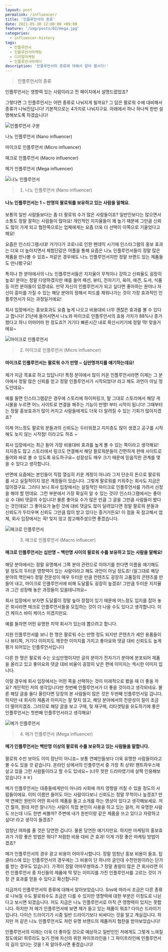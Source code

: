 ```yaml
---
layout: post
permalink: /influencer/
title: '인플루언서의 종류'
date: 2021-05-30 12:00:00 +09:00
feature: '/img/posts/02/mega.jpg'
categories:
  - influencer-history
tags:
  - 인플루언서
  - 인플루언서마케팅
  - 디지털마케팅
  - 인플루언서마케터
description: '인플루언서의 종류에 대해서 알아 봅시다!'
---
```



> 인플루언서의 종류

인플루언서는 영향력 있는 사람이라고 전 페이지에서 설명드렸었죠?

그렇다면 그 인플루언서는 어떤 종류로 나눠지게 될까요?  그 답은 팔로워 수에 대비해서 종류가 나눠진답니다! 기본적으로는 4가지로 나눠지구요. 아래에서 하나 하나씩 한번 설명해보도록 하겠습니다!

![인플루언서 구분](/img/posts/02/influencer-stats.jpg)

나노 인플루언서 (Nano influencer)

마이크로 인플루언서 (Micro influencer)

매크로 인플루언서 (Macro influencer)

메가 인플루언서 (Mega influencer)





![나노 인플루언서](/img/posts/02/nano.jpg)

> 1. 나노 인플루언서 (Nano influencer)

#### 나노 인플루언서는 1 ~ 만명의 팔로워를 보유하고 있는 사람을 말해요.  

보통의 일반 사람들보다는 좀 더 팔로워 수가 많은 사람들이죠? 일반인보다는 많으면서 소통도 정말 잘하는 사람들이 많아요! 개인적인 지지율들이 꽤 높기 때문에 그만큼 신뢰도 많이 가게 되고 협찬쪽으로는 업체에게는 요즘 더욱 더 선택이 이쪽으로 기울었다고 해요!

요즘은 인스타그램시대! 거기다가 코로나로 인한 펜데믹 시기에 인스타그램의 홍보 효과는 더욱 더 높아지면서 체험단같은 어플을 통해 요즘은 나노 인플루언서들이 정말 많은 제품을 만나볼 수 있죠~ 저같은 경우에도 나노 인플루언서지만 정말 브랜드 있는 제품들도 만나봤구요!  

특히나 한 분야에서의 나노 인플루언서들은 지지율이 무척이나 강하고 신뢰율도 굉장히 높죠! 분야는 정말 다양하겠지만 예를 들어 패션, 뷰티, 전자기기, 육아, 애견, 도서, 식품 등 이런 분야들이 있겠네요. 만약 자신이 인플루언서가 되고 싶다면 좋아하는 분야나 자신이 흥미를 가질 수 있는 해당 분야의 정해서 피드를 채워나가는 것이 가장 효과적인 인플루언서가 되는 과정일거에요!

회사 입장에서는 홍보효과도 요즘 높게 나오고 비용대비 너무 괜찮은 효과를 볼 수 있다고 합니다! 21년에 들어서면서 나노와 마이크로 인플루언서의 효용 가치가 88%나 증가했다고 하니 어마어마 한 정도죠?! 거기다 빠른시간 내로 확산시키기에 정말 딱! 맞을거에요~  



![마이크로 인플루언서](/img/posts/02/micro.jpg)

> 2. 마이크로 인플루언서 (Micro influencer)

#### 마이크로 인플루언서는 팔로워 수가 만명 ~ 십만명까지를 얘기하는데요!  

제가 지금 목표로 하고 있답니다! 특정 분야에서 많이 커온 인플루언서라면 이제는 그 분야에서 정말 많은 신뢰를 얻고 정말 인플루언서가 시작되었다! 라고 해도 과언이 아닐 정도인데요~

예를 들면 인스타그램같은 경우에 스토리에 하이퍼링크, 말 그대로 스토리에서 해당 게시물을 누르면 어느 사이트로 연결을 해주는 기능이 만명! 부터 시작이 됩니다! 그때부터는 정말 홍보효과가 많이 커지고 사람들에게도 더욱 더 알려질 수 있는 기회가 많아지겠죠?  

이제 어느정도 팔로워 분들과의 신뢰도는 두터워졌고 지지층도 많이 생겼고 공구를 시작해도 늦지 않는 시작점! 이라고도 하죠 ~  

회사 입장에서는 최근 들어 가장 비용대비 효과를 높게 볼 수 있는 쪽이라고 생각해요! 지지층도 많고 스토리에서 링크도 연결해서 해당 팔로워분들이 간편하게 판매 사이트로 들어와 바로 볼 수 있도록 유도하구요~ 성장성도 매우 크기 때문에 믿음직한 관계를 맺을 수 있다고 생각합니다.  

반면에 요즘에는 본인들이 직접 열심히 키운 계정이 아니라 그저 단순히 돈으로 팔로워를 사고 실질적이지 않은 계정들이 있습니다. 그렇게 팔로워를 키워주는 회사도 지금은 많아졌구요. 그러다 보니 회사 입장에서는 실질적인 마이크로 인플루언서를 가려서 선정을 해야 할 텐데요. 그런 부분에서 가장 확실히 알 수 있는 것이! 인스타그램에서는 좋아요 수 대비 댓글의 수입니다! 물론 좋아요 수가 많은 만큼 그 글을 그만큼 사람들이 봤다는 것인데요! 그 좋아요가 눌린 것에 대비 댓글도 많이 달려있다면 정말 팔로워 분들과 신뢰도가 두터우며 신뢰도 그만큼 많이 받고 있다는 증거거든요! 이 점을 꼭 참고해서 업체, 회사 입장에서는 꼭! 잊지 않고 참고해주셨으면 좋겠습니다.





![매크로 인플루언서](/img/posts/02/macro.jpg)

> 3. 매크로 인플루언서 (Macro influecer)

#### 매크로 인플루언서는 십만명 ~ 백만명 사이의 팔로워 수를 보유하고 있는 사람을 말해요!  

해당 분야에서는 정말 유명해서 그쪽 분야 관련으로 이야기를 한다면 이름을 얘기해도 알 정도의 두터운 영향력이 있는 사람이라고 해도 과언이 아닐 정도죠! (말그대로 해당 분야의 핵인싸!) 정말 전문성이 매우 두터운 만큼 컨텐츠도 굉장히 고품질의 콘텐츠를 만들어 내고, 마이크로 인플루언서에 비해 도달률도 굉장히 높겠죠! 그만큼 두터운 지지율과 그간 성장해 놓은 과정들이 있을테니까요~  

회사 입장에서 보자면 도달률이 정말 높아 장점이 있기 때문에 어느정도 입지를 잡아 놓은 회사라면 매크로 인플루언서들을 모집하는 것이 더 나을 수도 있다고 생각합니다. 이건 케이스 바이 케이스 이겠지만요.  

예를 들자면 어떤 유명한 치약 회사가 있는데 뽑으려고 합니다.  

지원 인플루언서를 보니 한 명은 팔로워 수는 만명 정도 되지만 콘텐츠가 세안 용품들이나 뷰티쪽, 거기다 이미지도 깨끗한 이미지를 가지고 좋아요와 댓글 대비 신뢰도도 높게 평가 되어있는 인플루언서입니다

다른 한 명은 팔로워 수는 오십만명이지만 글의 분야가 전자기기 분야에 분포되어 제품을 올리고 있고 좋아요와 댓글 대비 비율이 굉장히 낮은 편에 이미지는 섹시한 이미지 입니다.

이럴 경우에 회사 입장에서는 어떤 쪽을 선택하는 것이 미래적으로 봤을 때 더 좋을 까요? 개인적인 저의 생각입니다만 첫번째 인플루언서가 더 좋을 것이라고 생각되네요. 물론 해당 글을 둘다 올린다면 당장의 본 사람들이 많은 것은 두번째 인플루언서일 겁니다. 하지만 내 회사의 제품과 이미지는 잘 맞지 않고, 해당 분야에서의 전문성이 질이 조금 더 떨어지겠죠. 그러므로 해당 글을 보고 구매, 및 재구매, 리타겟팅을 유도하기에 좋은 인플루언서는 첫번째 인플루언서라고 생각해요!   



![메가 인플루언서](/img/posts/02/mega.jpg)

> 4. 메가 인플루언서 (Mega influencer)

#### 메가 인플루언서는 백만명 이상의 팔로워 수를 보유하고 있는 사람들을 말합니다.  

팔로워 수만 보아도 이미 장난이 아니죠~ 보통 연예인들보다 더욱 유명한 사람들이라고 볼 수도 있을 것 같습니다. 온라인 상에서의 인플루언서 중 가장 최 상위! 펜트하우스에 살고 있을 그런 사람들이라고 할 수도 있네요~ (너무 핫한 드라마였기에 살짝 인용해보았습니다 ㅎㅎ)

메가 인플루언서는 대중들에게만이 아니라 사회에 까지 영향을 끼칠 수 있을 정도의 사람들이에요. 이미 이름만 들어도 아는 사람이다보니 신뢰도는 정말 무척이나 높겠죠? 만약 연예인 원빈이 어떤 회사의 제품을 들고 소개를 하는 영상이 있다고 생각해보세요. 저건 뭘까, 뭔데 저런 잘나가는 사람이 직접 본인이 사용을 하고 있는 걸까, 저 유명한 사람도 쓰는데 나도 한번 써볼까? 주변에 내가 원빈이랑 같은 제품을 쓰고 있다고 자랑하고 싶다! 라고 생각이 들겠죠?

엄청난 여파를 줄 것은 당연한 겁니다. 물론 당연한 얘기지만요. 하지만 마케팅의 홍보효과가 가장 좋은 방법은 뭐다? 저렴한 비용 대비 큰 효과! 이게 가장 좋은 마케팅 방법이겠죠?

메가 인플루언서의 경우 광고 비용이 어마무시합니다. 정말 엄청난 홍보 비용이 들죠. 탑 클라스에 있는 인플루언서의 경우에는 그 비용이 단 하나의 글인데 수천만원이라는 단가를 받는 경우도 있습니다. 가격이 정말 어마무쌍하죠..? 정말 총알이 많은 큰 회사라면 이런 인플루언서 중 자신들의 제품에 딱 맞는 이미지를 가진 인플루언서를 고르는 것이 가장 큰 효과를 얻을 수 있다고 확신합니다!



지금까지 인플루언서의 종류에 대해서 알아보았습니다. Sns에 따라서 조금은 다른 종류로 나눠질 수도 팔로워수도 조금은 다를 수 있지만 영향력에 대한 부분은 이정도로 나뉜다고 보시면 되겠습니다. 저도 지금은 나노 인플루언서로 아직 큰 영향력이 있지는 못합니다. 하지만 저 메가 인플루언서에 보면 제가 들고 있는 제품이 뭐죠? 다이슨 드라이기입니다. 다이슨 드라이기가 시중 일반 드라이기보다 비싸다는 것을 알고 계실겁니다. 하지만 저 같은 나노 인플루언서도 저런 유명 브랜드의 제품까지 협찬을 받아보았습니다!  

인플루언서의 미래는 더욱 더 좋아질 것으로 예상하고 일반인인 저에게도 그렇게 느껴질 정도에요! 하루라도 늦기 전에 자신의 위한 파이프라인을 ! 그 파이프라인에 인플루언서의 길이 있다는 것을 ! 꼭 알아주시면 좋겠습니다!
